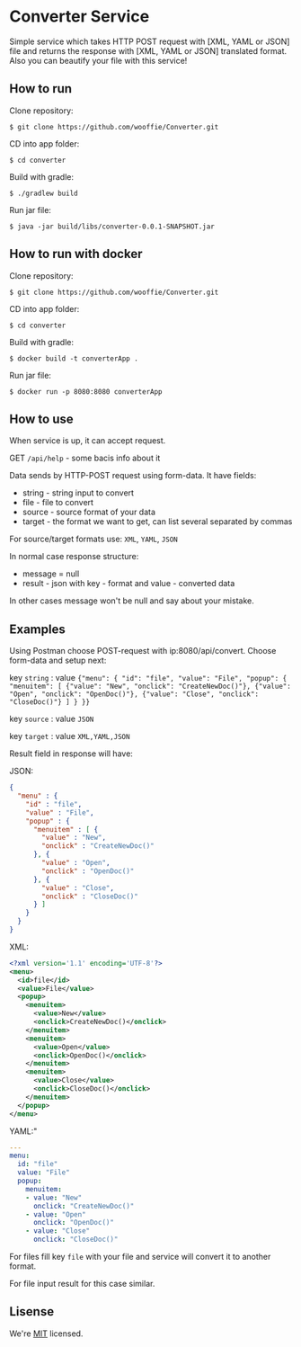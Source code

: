 # Converter Service

Simple service which takes HTTP POST request with [XML, YAML or JSON] file and returns the response with [XML, YAML or JSON] translated format. Also you can beautify your file with this service!

## How to run

Clone repository:
``` console
$ git clone https://github.com/wooffie/Converter.git
```
CD into app folder:
``` console
$ cd converter
```
Build with gradle:
``` console
$ ./gradlew build
```
Run jar file:
``` console
$ java -jar build/libs/converter-0.0.1-SNAPSHOT.jar
```

## How to run with docker
Clone repository:
``` console
$ git clone https://github.com/wooffie/Converter.git
```
CD into app folder:
``` console
$ cd converter
```
Build with gradle:
``` console
$ docker build -t converterApp .
```
Run jar file:
``` console
$ docker run -p 8080:8080 converterApp
```
## How to use

When service is up, it can accept request.

GET `/api/help` - some bacis info about it

Data sends by HTTP-POST request using form-data. It have fields:
- string - string input to convert
- file - file to convert
- source - source format of your data
- target - the format we want to get, can list several separated by commas

For source/target formats use: `XML`, `YAML`, `JSON`

In normal case response structure:
- message = null
- result - json with key - format and value - converted data

In other cases message won't be null and say about your mistake.

## Examples
Using Postman choose POST-request with ip:8080/api/convert. Choose form-data and setup next:

key `string` : value `{"menu": {
  "id": "file",
  "value": "File",
  "popup": {
    "menuitem": [
      {"value": "New", "onclick": "CreateNewDoc()"},
      {"value": "Open", "onclick": "OpenDoc()"},
      {"value": "Close", "onclick": "CloseDoc()"}
    ]
  }
}}` 

key `source` : value `JSON`

key `target` : value `XML,YAML,JSON`

Result field in response will have:

JSON: 
``` JSON
{
  "menu" : {
    "id" : "file",
    "value" : "File",
    "popup" : {
      "menuitem" : [ {
        "value" : "New",
        "onclick" : "CreateNewDoc()"
      }, {
        "value" : "Open",
        "onclick" : "OpenDoc()"
      }, {
        "value" : "Close",
        "onclick" : "CloseDoc()"
      } ]
    }
  }
}
```
XML:
``` XML
<?xml version='1.1' encoding='UTF-8'?>
<menu>
  <id>file</id>
  <value>File</value>
  <popup>
    <menuitem>
      <value>New</value>
      <onclick>CreateNewDoc()</onclick>
    </menuitem>
    <menuitem>
      <value>Open</value>
      <onclick>OpenDoc()</onclick>
    </menuitem>
    <menuitem>
      <value>Close</value>
      <onclick>CloseDoc()</onclick>
    </menuitem>
  </popup>
</menu>
```
YAML:"
```YAML
---
menu:
  id: "file"
  value: "File"
  popup:
    menuitem:
    - value: "New"
      onclick: "CreateNewDoc()"
    - value: "Open"
      onclick: "OpenDoc()"
    - value: "Close"
      onclick: "CloseDoc()"

```

For files fill key `file` with your file and service will convert it to another format.

For file input result for this case similar.


## Lisense
We're [MIT](./LICENSE) licensed.